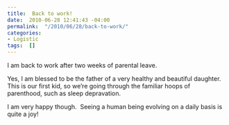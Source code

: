 ```yaml
---
title:  Back to work!
date:  2010-06-28 12:41:43 -04:00
permalink:  "/2010/06/28/back-to-work/"
categories:
- Logistic
tags:  []
---
```

<p>I am back to work after two weeks of parental leave.</p>  <p>Yes, I am blessed to be the father of a very healthy and beautiful daughter.&#160; This is our first kid, so we’re going through the familiar hoops of parenthood, such as sleep depravation.</p>  <p>I am very happy though.&#160; Seeing a human being evolving on a daily basis is quite a joy!</p>